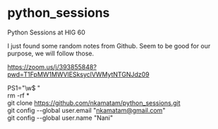 # python_sessions
Python Sessions at HIG 60

I just found some random notes from Github. Seem to be good for our purpose, we will follow those.


https://zoom.us/j/393855848?pwd=T1FpMW1MWVlESksyclVWMytNTGNJdz09


PS1="\w$ " <br>
rm -rf * <br>
git clone https://github.com/nkamatam/python_sessions.git <br>
git config --global user.email "nkamatam@gmail.com" <br>
git config --global user.name "Nani" <br>

